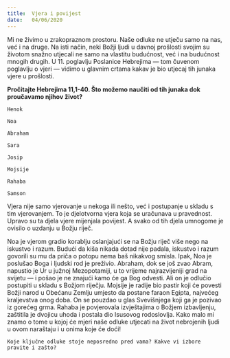 ```yaml
---
title:  Vjera i povijest
date:   04/06/2020
---
```


Mi ne živimo u zrakopraznom prostoru. Naše odluke ne utječu samo na nas, već i na druge. Na isti način, neki Božji ljudi u davnoj prošlosti svojim su životom snažno utjecali ne samo na vlastitu budućnost, već i na budućnost mnogih drugih. U 11. poglavlju Poslanice Hebrejima — tom čuvenom poglavlju o vjeri — vidimo u glavnim crtama kakav je bio utjecaj tih junaka vjere u prošlosti.

**Pročitajte Hebrejima 11,1-40. Što možemo naučiti od tih junaka dok proučavamo njihov život?**

`Henok`

`Noa`

`Abraham`

`Sara`

`Josip`

`Mojsije`

`Rahaba`

`Samson`

Vjera nije samo vjerovanje u nekoga ili nešto, već i postupanje u skladu s tim vjerovanjem. To je djelotvorna vjera koja se uračunava u pravednost. Upravo su ta djela vjere mijenjala povijest. A svako od tih djela umnogome je ovisilo o uzdanju u Božju riječ.

Noa je vjerom gradio korablju oslanjajući se na Božju riječ više nego na iskustvo i razum. Budući da kiša nikada dotad nije padala, iskustvo i razum govorili su mu da priča o potopu nema baš nikakvog smisla. Ipak, Noa je poslušao Boga i ljudski rod je preživio. Abraham, dok se još zvao Abram, napustio je Ur u južnoj Mezopotamiji, u to vrijeme najrazvijeniji grad na svijetu — i pošao je ne znajući kamo će ga Bog odvesti. Ali on je odlučio postupiti u skladu s Božjom riječju. Mojsije je radije bio pastir koji će povesti Božji narod u Obećanu Zemlju umjesto da postane faraon Egipta, najvećeg kraljevstva onog doba. On se pouzdao u glas Svevišnjega koji ga je pozivao iz gorećeg grma. Rahaba je povjerovala izvještajima o Božjem izbavljenju, zaštitila je dvojicu uhoda i postala dio Isusovog rodoslovlja. Kako malo mi znamo o tome u kojoj će mjeri naše odluke utjecati na život nebrojenih ljudi u ovom naraštaju i u onima koje će doći!

`Koje ključne odluke stoje neposredno pred vama? Kakve vi izbore pravite i zašto?`
